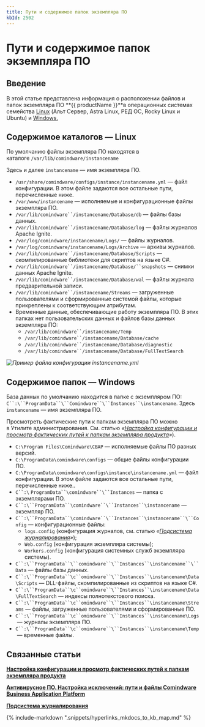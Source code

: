 ```yaml
---
title: Пути и содержимое папок экземпляра ПО
kbId: 2502
---
```


# Пути и содержимое папок экземпляра ПО

## Введение

В этой статье представлена информация о расположении файлов и папок экземпляра ПО **{{ productName }}**в операционных системах семейства [Linux](#mcetoc_1hchr2nua1) (Альт Сервер, Astra Linux, РЕД ОС, Rocky Linux и Ubuntu) и [Windows.](#mcetoc_1hpdpt8tk1)

## Содержимое каталогов — Linux

По умолчанию файлы экземпляра ПО находятся в каталоге `/var/lib/comindware/instancename`

Здесь и далее `instancename` — имя экземпляра ПО.

- `/usr/share/comindware/configs/instance/instancename.yml` — файл конфигурации. В этом файле задаются все остальные пути, перечисленные ниже.
- `/var/www/instancename` — исполняемые и конфигурационные файлы экземпляра ПО.
- `/var/lib/comindware``/instancename/Database/db` — файлы базы данных.
- `/var/lib/comindware``/instancename/Database/log` — файлы журналов Apache Ignite.
- `/var/log/comindware/instancename/Logs/` — файлы журналов.
- `/var/log/comindware/instancename/Logs/Archive` — архивы журналов.
- `/var/lib/comindware``/instancename/Database/Scripts` — скомпилированные библиотеки для скриптов на языке С#.
- `/var/lib/comindware``/instancename/Database/``snapshots` — снимки данных Apache Ignite.
- `/var/lib/comindware``/instancename/Database/wal` — файлы журнала предварительной записи.
- `/var/lib/comindware``/instancename/Streams` — загруженные пользователями и сформированные системой файлы, которые прикреплены к соответствующим атрибутам.
- Временные данные, обеспечивающие работу экземпляра ПО. В этих папках нет пользовательских данных и файлов базы данных экземпляра ПО:
    - `/var/lib/comindware``/instancename/Temp`
    - `/var/lib/comindware``/instancename/Database/cache`
    - `/var/lib/comindware``/instancename/Database/diagnostic`
    - `/var/lib/comindware``/instancename/Database/FullTextSearch`

_![Пример файла конфигурации instancename.yml](https://kb.comindware.ru/assets/img_66546f9baeb01.png)_

## Содержимое папок — Windows

База данных по умолчанию находится в папке с экземпляром ПО: `C``:\``ProgramData``\``Comindware``\``Instances``\instancename`. Здесь `instancename` — имя экземпляра ПО.

Просмотреть фактические пути к папкам экземпляра ПО можно в Утилите администрирования. См. статью *«[Настройка конфигурации и просмотр фактических путей к папкам экземпляра продукта](https://kb.comindware.ru/article.php?id=2036)»*).

- `C:\Program Files\Comindware\CBAP` — исполняемые файлы ПО разных версий.
- `C:\ProgramData\сomindware\configs` — общие файлы конфигурации ПО.
- `C:\ProgramData\сomindware\configs\instance\instancename.yml` — файл конфигурации. В этом файле задаются все остальные пути, перечисленные ниже..
- `C``:\` `ProgramData``\сomindware``\``Instances` — папка с экземплярами ПО.
- `C``:\``ProgramData``\сomindware``\``Instances``\instancename` — экземпляр ПО.
- `C``:\``ProgramData``\сomindware``\``Instances``\instancename``\``Config` — конфигурационные файлы:
    - `logs.config` (конфигурация журналов, см. статью *«[Подсистема журналирования](https://kb.comindware.ru/article.php?id=2501)»*);
    - `Web.config` (конфигурация экземпляра системы);
    - `Workers.config` (конфигурация системных служб экземпляра системы).
- `C``:\``ProgramData``\``сomindware``\``Instances``\instancename``\``Data` — файлы базы данных.
- `C``:\``ProgramData``\с``omindware``\``Instances``\instancename\Data\Scripts` — DLL-файлы, скомпилированные из скриптов на языке C#.
- `C``:\``ProgramData``\с``omindware``\``Instances``\instancename\Data\FullTextSearch` — индексы полнотекстового поиска.
- `C``:\``ProgramData``\с``omindware``\``Instances``\instancename\Streams` — файлы, загруженные пользователями и сформированные ПО.
- `C``:\``ProgramData``\с``omindware``\``Instances``\instancename\Logs` — журналы экземпляра ПО.
- `C``:\``ProgramData``\с``omindware``\``Instances``\instancename\Temp` — временные файлы.

## Связанные статьи

**[Настройка конфигурации и просмотр фактических путей к папкам экземпляра продукта](https://kb.comindware.ru/article.php?id=2036)**

**[Антивирусное ПО. Настройка исключений: пути и файлы Comindware Business Application Platform](https://kb.comindware.ru/article.php?id=2581)**

**[Подсистема журналирования](https://kb.comindware.ru/article.php?id=2501)**



{% include-markdown ".snippets/hyperlinks_mkdocs_to_kb_map.md" %}
